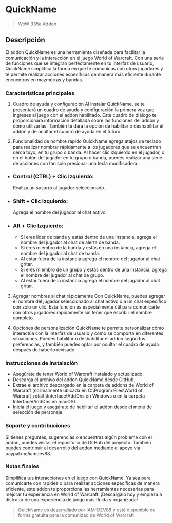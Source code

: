 # QuickName
> WoW 335a Addon

## Descripción
El addon QuickName es una herramienta diseñada para facilitar la comunicación y la interacción en el juego World of Warcraft. Con una serie de funciones que se integran perfectamente en tu interfaz de usuario, QuickName simplifica la forma en que te comunicas con otros jugadores y te permite realizar acciones específicas de manera más eficiente durante encuentros en mazmorras y bandas.

### Características principales
1. Cuadro de ayuda y configuración
Al instalar QuickName, se te presentará un cuadro de ayuda y configuración la primera vez que ingreses al juego con el addon habilitado. Este cuadro de diálogo te proporcionará información detallada sobre las funciones del addon y cómo utilizarlas. También te dará la opción de habilitar o deshabilitar el addon y de ocultar el cuadro de ayuda en el futuro.

2. Funcionalidad de nombre rapido
QuickName agrega atajos de teclado para realizar nombrar rápidamente a los jugadores que se encuentran cerca tuyo, en tu grupo o banda. Al hacer clic izquierdo en el jugador, o en el botón del jugador en tu grupo o banda, puedes realizar una serie de acciones con tan solo presionar una tecla modificadora:
- ### Control (CTRL) + Clic Izquierdo:
    Realiza un susurro al jugador seleccionado.
- ### Shift + Clic Izquierdo:
    Agrega el nombre del jugador al chat activo.
- ### Alt + Clic Izquierdo:
    - Si eres líder de banda y estás dentro de una instancia, agrega el nombre del jugador al chat de alerta de banda.
    - Si eres miembro de la banda y estás en una instancia, agrega el nombre del jugador al chat de banda.
    - Al estar fuera de la instancia agrega el nombre del jugador al chat gritar.
    - Si eres miembro de un grupo y estás dentro de una instancia, agrega el nombre del jugador al chat de grupo.
    - Al estar fuera de la instancia agrega el nombre del jugador al chat gritar.

3. Agregar nombres al chat rápidamente
Con QuickName, puedes agregar el nombre del jugador seleccionado al chat activo o a un chat específico con solo un clic. Esta función es especialmente útil para comunicarte con otros jugadores rápidamente sin tener que escribir el nombre completo.

4. Opciones de personalización
QuickName te permite personalizar cómo interactúa con la interfaz de usuario y cómo se comporta en diferentes situaciones. Puedes habilitar o deshabilitar el addon según tus preferencias, y también puedes optar por ocultar el cuadro de ayuda después de haberlo revisado.

### Instrucciones de instalación
- Asegúrate de tener World of Warcraft instalado y actualizado.
- Descarga el archivo del addon QuickName desde GitHub.
- Extrae el archivo descargado en la carpeta de addons de World of Warcraft (normalmente ubicada en C:\Program Files\World of Warcraft\_retail_\Interface\AddOns en Windows o en la carpeta Interface\AddOns en macOS).
- Inicia el juego y asegúrate de habilitar el addon desde el menú de selección de personaje.

### Soporte y contribuciones
Si tienes preguntas, sugerencias o encuentras algún problema con el addon, puedes visitar el repositorio de GitHub del proyecto. También puedes contribuir al desarrollo del addon mediante el apoyo via paypal.me/iamdev88.

### Notas finales
Simplifica tus interacciones en el juego con QuickName. Ya sea para comunicarte con rapidez o para realizar acciones específicas de manera eficiente, este addon te proporciona las herramientas necesarias para mejorar tu experiencia en World of Warcraft. ¡Descárgalo hoy y empieza a disfrutar de una experiencia de juego más fluida y organizada!

> QuickName es desarrollado por IAM-DEV88 y está disponible de forma gratuita para la comunidad de World of Warcraft.
